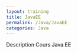 ```yaml
---
layout: training
title: JavaEE
permalink: /Java/JavaEE
categories: Java
---
```


Description Cours Java EE
